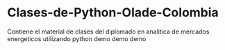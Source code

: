 # Clases-de-Python-Olade-Colombia
Contiene el material de clases del diplomado en analitica de mercados energeticos utilizando python
demo demo demo 
